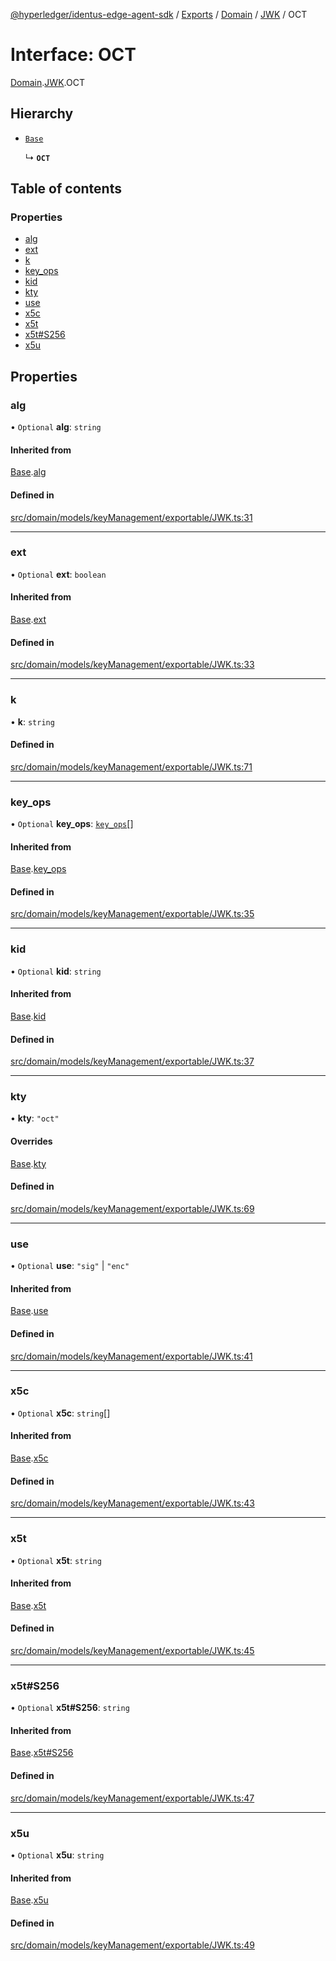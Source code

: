 [@hyperledger/identus-edge-agent-sdk](../README.md) / [Exports](../modules.md) / [Domain](../modules/Domain.md) / [JWK](../modules/Domain.JWK.md) / OCT

# Interface: OCT

[Domain](../modules/Domain.md).[JWK](../modules/Domain.JWK.md).OCT

## Hierarchy

- [`Base`](Domain.JWK.Base.md)

  ↳ **`OCT`**

## Table of contents

### Properties

- [alg](Domain.JWK.OCT.md#alg)
- [ext](Domain.JWK.OCT.md#ext)
- [k](Domain.JWK.OCT.md#k)
- [key\_ops](Domain.JWK.OCT.md#key_ops)
- [kid](Domain.JWK.OCT.md#kid)
- [kty](Domain.JWK.OCT.md#kty)
- [use](Domain.JWK.OCT.md#use)
- [x5c](Domain.JWK.OCT.md#x5c)
- [x5t](Domain.JWK.OCT.md#x5t)
- [x5t#S256](Domain.JWK.OCT.md#x5t#s256)
- [x5u](Domain.JWK.OCT.md#x5u)

## Properties

### alg

• `Optional` **alg**: `string`

#### Inherited from

[Base](Domain.JWK.Base.md).[alg](Domain.JWK.Base.md#alg)

#### Defined in

[src/domain/models/keyManagement/exportable/JWK.ts:31](https://github.com/hyperledger-identus/sdk-ts/blob/bc699428ddd8313d8025ef810d8e7784a65f26cc/src/domain/models/keyManagement/exportable/JWK.ts#L31)

___

### ext

• `Optional` **ext**: `boolean`

#### Inherited from

[Base](Domain.JWK.Base.md).[ext](Domain.JWK.Base.md#ext)

#### Defined in

[src/domain/models/keyManagement/exportable/JWK.ts:33](https://github.com/hyperledger-identus/sdk-ts/blob/bc699428ddd8313d8025ef810d8e7784a65f26cc/src/domain/models/keyManagement/exportable/JWK.ts#L33)

___

### k

• **k**: `string`

#### Defined in

[src/domain/models/keyManagement/exportable/JWK.ts:71](https://github.com/hyperledger-identus/sdk-ts/blob/bc699428ddd8313d8025ef810d8e7784a65f26cc/src/domain/models/keyManagement/exportable/JWK.ts#L71)

___

### key\_ops

• `Optional` **key\_ops**: [`key_ops`](../modules/Domain.JWK.md#key_ops)[]

#### Inherited from

[Base](Domain.JWK.Base.md).[key_ops](Domain.JWK.Base.md#key_ops)

#### Defined in

[src/domain/models/keyManagement/exportable/JWK.ts:35](https://github.com/hyperledger-identus/sdk-ts/blob/bc699428ddd8313d8025ef810d8e7784a65f26cc/src/domain/models/keyManagement/exportable/JWK.ts#L35)

___

### kid

• `Optional` **kid**: `string`

#### Inherited from

[Base](Domain.JWK.Base.md).[kid](Domain.JWK.Base.md#kid)

#### Defined in

[src/domain/models/keyManagement/exportable/JWK.ts:37](https://github.com/hyperledger-identus/sdk-ts/blob/bc699428ddd8313d8025ef810d8e7784a65f26cc/src/domain/models/keyManagement/exportable/JWK.ts#L37)

___

### kty

• **kty**: ``"oct"``

#### Overrides

[Base](Domain.JWK.Base.md).[kty](Domain.JWK.Base.md#kty)

#### Defined in

[src/domain/models/keyManagement/exportable/JWK.ts:69](https://github.com/hyperledger-identus/sdk-ts/blob/bc699428ddd8313d8025ef810d8e7784a65f26cc/src/domain/models/keyManagement/exportable/JWK.ts#L69)

___

### use

• `Optional` **use**: ``"sig"`` \| ``"enc"``

#### Inherited from

[Base](Domain.JWK.Base.md).[use](Domain.JWK.Base.md#use)

#### Defined in

[src/domain/models/keyManagement/exportable/JWK.ts:41](https://github.com/hyperledger-identus/sdk-ts/blob/bc699428ddd8313d8025ef810d8e7784a65f26cc/src/domain/models/keyManagement/exportable/JWK.ts#L41)

___

### x5c

• `Optional` **x5c**: `string`[]

#### Inherited from

[Base](Domain.JWK.Base.md).[x5c](Domain.JWK.Base.md#x5c)

#### Defined in

[src/domain/models/keyManagement/exportable/JWK.ts:43](https://github.com/hyperledger-identus/sdk-ts/blob/bc699428ddd8313d8025ef810d8e7784a65f26cc/src/domain/models/keyManagement/exportable/JWK.ts#L43)

___

### x5t

• `Optional` **x5t**: `string`

#### Inherited from

[Base](Domain.JWK.Base.md).[x5t](Domain.JWK.Base.md#x5t)

#### Defined in

[src/domain/models/keyManagement/exportable/JWK.ts:45](https://github.com/hyperledger-identus/sdk-ts/blob/bc699428ddd8313d8025ef810d8e7784a65f26cc/src/domain/models/keyManagement/exportable/JWK.ts#L45)

___

### x5t#S256

• `Optional` **x5t#S256**: `string`

#### Inherited from

[Base](Domain.JWK.Base.md).[x5t#S256](Domain.JWK.Base.md#x5t#s256)

#### Defined in

[src/domain/models/keyManagement/exportable/JWK.ts:47](https://github.com/hyperledger-identus/sdk-ts/blob/bc699428ddd8313d8025ef810d8e7784a65f26cc/src/domain/models/keyManagement/exportable/JWK.ts#L47)

___

### x5u

• `Optional` **x5u**: `string`

#### Inherited from

[Base](Domain.JWK.Base.md).[x5u](Domain.JWK.Base.md#x5u)

#### Defined in

[src/domain/models/keyManagement/exportable/JWK.ts:49](https://github.com/hyperledger-identus/sdk-ts/blob/bc699428ddd8313d8025ef810d8e7784a65f26cc/src/domain/models/keyManagement/exportable/JWK.ts#L49)
